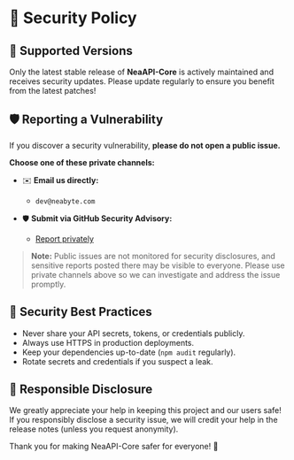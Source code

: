 # 🔐 Security Policy

## 📅 Supported Versions

Only the latest stable release of **NeaAPI-Core** is actively maintained and receives security updates. Please update regularly to ensure you benefit from the latest patches!

## 🛡️ Reporting a Vulnerability

If you discover a security vulnerability, **please do not open a public issue.**

**Choose one of these private channels:**

* ✉️ **Email us directly:**
  * `dev@neabyte.com`
  
* 🛡️ **Submit via GitHub Security Advisory:**
  * [Report privately](https://github.com/NeaDigitra/NeaAPI-Core/security/advisories/new)

> **Note:** Public issues are not monitored for security disclosures, and sensitive reports posted there may be visible to everyone. Please use private channels above so we can investigate and address the issue promptly.

## 🚨 Security Best Practices

* Never share your API secrets, tokens, or credentials publicly.
* Always use HTTPS in production deployments.
* Keep your dependencies up-to-date (`npm audit` regularly).
* Rotate secrets and credentials if you suspect a leak.

## 🧯 Responsible Disclosure

We greatly appreciate your help in keeping this project and our users safe! If you responsibly disclose a security issue, we will credit your help in the release notes (unless you request anonymity).

Thank you for making NeaAPI-Core safer for everyone! 🙏